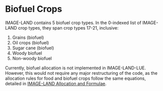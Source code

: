 # Biofuel Crops

IMAGE-LAND contains 5 biofuel crop types. In the 0-indexed list of IMAGE-LAND crop types, they span crop types 17-21, inclusive:
1. Grains (biofuel)
2. Oil crops (biofuel)
3. Sugar cane (biofuel)
4. Woody biofuel
5. Non-woody biofuel

Currently, biofuel allocation is not implemented in IMAGE-LAND-LUE. However, this would not require any major restructuring of the code, as the allocation rules for food and biofuel crops follow the same equations, detailed in <a href='IMAGE-LAND Allocation and Formulae.html'>IMAGE-LAND Allocation and Formulae</a>.